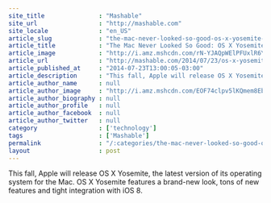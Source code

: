 ```yaml
---
site_title               : "Mashable"
site_url                 : "http://mashable.com"
site_locale              : "en_US"
article_slug             : "the-mac-never-looked-so-good-os-x-yosemite-beta-preview"
article_title            : "The Mac Never Looked So Good: OS X Yosemite Beta [PREVIEW]"
article_image            : "http://i.amz.mshcdn.com/rN-YJAQpWElPFUxlR6YiYGqfRFs=/1200x627/2014%2F07%2F23%2F38%2FOS_Yosemite.e07ee.jpg"
article_url              : "http://mashable.com/2014/07/23/os-x-yosemite-beta-review/"
article_published_at     : "2014-07-23T13:00:05-03:00"
article_description      : "This fall, Apple will release OS X Yosemite, the latest version of its operating system for the Mac. OS X Yosemite features a brand-new look, tons of new features and tight integration with iOS 8."
article_author_name      : null
article_author_image     : "http://i.amz.mshcdn.com/EOF74clpv5lKQmem8EbdqygnSIA=/90x90/2016%2F06%2F28%2Fa2%2Fhttpsd2mhye01h4nj2n.cloudfront.netmediaZgkyMDE1LzA0.6e864.jpg"
article_author_biography : null
article_author_profile   : null
article_author_facebook  : null
article_author_twitter   : null
category                 : ['technology']
tags                     : ['Mashable']
permalink                : "/:categories/the-mac-never-looked-so-good-os-x-yosemite-beta-preview/"
layout                   : post
---
```


This fall, Apple will release OS X Yosemite, the latest version of its operating system for the Mac. OS X Yosemite features a brand-new look, tons of new features and tight integration with iOS 8.
